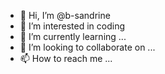 - 👋 Hi, I’m @b-sandrine
- 👀 I’m interested in coding
- 🌱 I’m currently learning ...
- 💞️ I’m looking to collaborate on ...
- 📫 How to reach me ...

<!---
b-sandrine/b-sandrine is a ✨ special ✨ repository because its `README.md` (this file) appears on your GitHub profile.
You can click the Preview link to take a look at your changes.
--->
